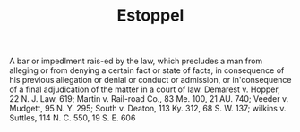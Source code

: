 ---
title: Estoppel
letter: E
permalink: "/definitions/bld-estoppel.html"
body: A bar or impedlment rais-ed by the law, which precludes a man from alleging
  or from denying a certain fact or state of facts, in consequence of his previous
  allegation or denial or conduct or admission, or in'consequence of a final adjudication
  of the matter in a court of law. Demarest v. Hopper, 22 N. J. Law, 619; Martin v.
  Rail-road Co., 83 Me. 100, 21 AU. 740; Veeder v. Mudgett, 95 N. Y. 295; South v.
  Deaton, 113 Ky. 312, 68 S. W. 137; wilkins v. Suttles, 114 N. C. 550, 19 S. E. 606
published_at: '2018-07-07'
source: Black's Law Dictionary 2nd Ed (1910)
layout: post
---